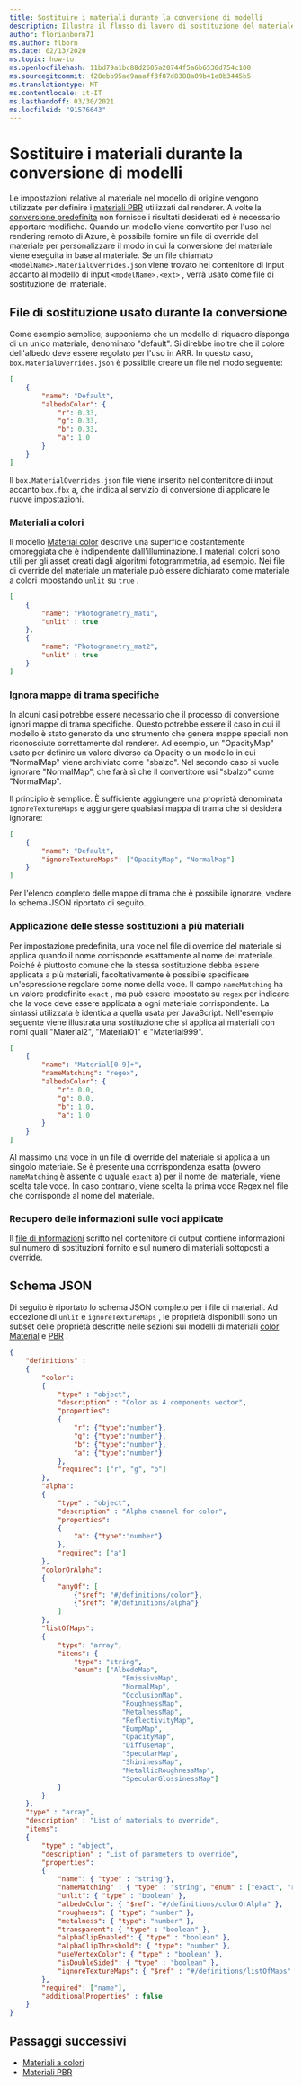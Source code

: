 ```yaml
---
title: Sostituire i materiali durante la conversione di modelli
description: Illustra il flusso di lavoro di sostituzione del materiale al momento della conversione
author: florianborn71
ms.author: flborn
ms.date: 02/13/2020
ms.topic: how-to
ms.openlocfilehash: 11bd79a1bc88d2605a20744f5a6b6536d754c100
ms.sourcegitcommit: f28ebb95ae9aaaff3f87d8388a09b41e0b3445b5
ms.translationtype: MT
ms.contentlocale: it-IT
ms.lasthandoff: 03/30/2021
ms.locfileid: "91576643"
---
```

# <a name="override-materials-during-model-conversion"></a>Sostituire i materiali durante la conversione di modelli

Le impostazioni relative al materiale nel modello di origine vengono utilizzate per definire i [materiali PBR](../../overview/features/pbr-materials.md) utilizzati dal renderer.
A volte la [conversione predefinita](../../reference/material-mapping.md) non fornisce i risultati desiderati ed è necessario apportare modifiche.
Quando un modello viene convertito per l'uso nel rendering remoto di Azure, è possibile fornire un file di override del materiale per personalizzare il modo in cui la conversione del materiale viene eseguita in base al materiale.
Se un file chiamato `<modelName>.MaterialOverrides.json` viene trovato nel contenitore di input accanto al modello di input `<modelName>.<ext>` , verrà usato come file di sostituzione del materiale.

## <a name="the-override-file-used-during-conversion"></a>File di sostituzione usato durante la conversione

Come esempio semplice, supponiamo che un modello di riquadro disponga di un unico materiale, denominato "default".
Si direbbe inoltre che il colore dell'albedo deve essere regolato per l'uso in ARR.
In questo caso, `box.MaterialOverrides.json` è possibile creare un file nel modo seguente:

```json
[
    {
        "name": "Default",
        "albedoColor": {
            "r": 0.33,
            "g": 0.33,
            "b": 0.33,
            "a": 1.0
        }
    }
]
```

Il `box.MaterialOverrides.json` file viene inserito nel contenitore di input accanto `box.fbx` a, che indica al servizio di conversione di applicare le nuove impostazioni.

### <a name="color-materials"></a>Materiali a colori

Il modello [Material color](../../overview/features/color-materials.md) descrive una superficie costantemente ombreggiata che è indipendente dall'illuminazione.
I materiali colori sono utili per gli asset creati dagli algoritmi fotogrammetria, ad esempio.
Nei file di override del materiale un materiale può essere dichiarato come materiale a colori impostando `unlit` su `true` .

```json
[
    {
        "name": "Photogrametry_mat1",
        "unlit" : true
    },
    {
        "name": "Photogrametry_mat2",
        "unlit" : true
    }
]
```

### <a name="ignore-specific-texture-maps"></a>Ignora mappe di trama specifiche

In alcuni casi potrebbe essere necessario che il processo di conversione ignori mappe di trama specifiche. Questo potrebbe essere il caso in cui il modello è stato generato da uno strumento che genera mappe speciali non riconosciute correttamente dal renderer. Ad esempio, un "OpacityMap" usato per definire un valore diverso da Opacity o un modello in cui "NormalMap" viene archiviato come "sbalzo". Nel secondo caso si vuole ignorare "NormalMap", che farà sì che il convertitore usi "sbalzo" come "NormalMap".

Il principio è semplice. È sufficiente aggiungere una proprietà denominata `ignoreTextureMaps` e aggiungere qualsiasi mappa di trama che si desidera ignorare:

```json
[
    {
        "name": "Default",
        "ignoreTextureMaps": ["OpacityMap", "NormalMap"]
    }
]
```

Per l'elenco completo delle mappe di trama che è possibile ignorare, vedere lo schema JSON riportato di seguito.

### <a name="applying-the-same-overrides-to-multiple-materials"></a>Applicazione delle stesse sostituzioni a più materiali

Per impostazione predefinita, una voce nel file di override del materiale si applica quando il nome corrisponde esattamente al nome del materiale.
Poiché è piuttosto comune che la stessa sostituzione debba essere applicata a più materiali, facoltativamente è possibile specificare un'espressione regolare come nome della voce.
Il campo `nameMatching` ha un valore predefinito `exact` , ma può essere impostato su `regex` per indicare che la voce deve essere applicata a ogni materiale corrispondente.
La sintassi utilizzata è identica a quella usata per JavaScript. Nell'esempio seguente viene illustrata una sostituzione che si applica ai materiali con nomi quali "Material2", "Material01" e "Material999".

```json
[
    {
        "name": "Material[0-9]+",
        "nameMatching": "regex",
        "albedoColor": {
            "r": 0.0,
            "g": 0.0,
            "b": 1.0,
            "a": 1.0
        }
    }
]
```

Al massimo una voce in un file di override del materiale si applica a un singolo materiale.
Se è presente una corrispondenza esatta (ovvero `nameMatching` è assente o uguale `exact` a) per il nome del materiale, viene scelta tale voce.
In caso contrario, viene scelta la prima voce Regex nel file che corrisponde al nome del materiale.

### <a name="getting-information-about-which-entries-applied"></a>Recupero delle informazioni sulle voci applicate

Il [file di informazioni](get-information.md#information-about-a-converted-model-the-info-file) scritto nel contenitore di output contiene informazioni sul numero di sostituzioni fornito e sul numero di materiali sottoposti a override.

## <a name="json-schema"></a>Schema JSON

Di seguito è riportato lo schema JSON completo per i file di materiali. Ad eccezione di `unlit` e `ignoreTextureMaps` , le proprietà disponibili sono un subset delle proprietà descritte nelle sezioni sui modelli di materiali [color Material](../../overview/features/color-materials.md) e [PBR](../../overview/features/pbr-materials.md) .

```json
{
    "definitions" :
    {
        "color":
        {
            "type" : "object",
            "description" : "Color as 4 components vector",
            "properties":
            {
                "r": {"type":"number"},
                "g": {"type":"number"},
                "b": {"type":"number"},
                "a": {"type":"number"}
            },
            "required": ["r", "g", "b"]
        },
        "alpha":
        {
            "type" : "object",
            "description" : "Alpha channel for color",
            "properties":
            {
                "a": {"type":"number"}
            },
            "required": ["a"]
        },
        "colorOrAlpha":
        {
            "anyOf": [
                {"$ref": "#/definitions/color"},
                {"$ref": "#/definitions/alpha"}
            ]
        },
        "listOfMaps":
        {
            "type": "array",
            "items": {
                "type": "string",
                "enum": ["AlbedoMap",
                            "EmissiveMap",
                            "NormalMap",
                            "OcclusionMap",
                            "RoughnessMap",
                            "MetalnessMap",
                            "ReflectivityMap",
                            "BumpMap",
                            "OpacityMap",
                            "DiffuseMap",
                            "SpecularMap",
                            "ShininessMap",
                            "MetallicRoughnessMap",
                            "SpecularGlossinessMap"]
            }
        }
    },
    "type" : "array",
    "description" : "List of materials to override",
    "items":
    {
        "type" : "object",
        "description" : "List of parameters to override",
        "properties":
        {
            "name": { "type" : "string"},
            "nameMatching" : { "type" : "string", "enum" : ["exact", "regex"] },
            "unlit": { "type" : "boolean" },
            "albedoColor": { "$ref": "#/definitions/colorOrAlpha" },
            "roughness": { "type": "number" },
            "metalness": { "type": "number" },
            "transparent": { "type" : "boolean" },
            "alphaClipEnabled": { "type" : "boolean" },
            "alphaClipThreshold": { "type": "number" },
            "useVertexColor": { "type" : "boolean" },
            "isDoubleSided": { "type" : "boolean" },
            "ignoreTextureMaps": { "$ref" : "#/definitions/listOfMaps" }
        },
        "required": ["name"],
        "additionalProperties" : false
    }
}
```

## <a name="next-steps"></a>Passaggi successivi

* [Materiali a colori](../../overview/features/color-materials.md)
* [Materiali PBR](../../overview/features/pbr-materials.md)
